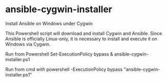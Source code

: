 ansible-cygwin-installer
========================

Install Ansible on Windows under Cygwin

This Powershell script will download and install Cygwin and Ansible. Since Ansible is officially Linux-only, it is necessary to install and execute it on Windows via Cygwin.

Run from Powershell
    Set-ExecutionPolicy bypass
    & ansible-cygwin-installer.ps1

Run from cmd with
    powershell -ExecutionPolicy bypass "ansible-cygwin-installer.ps1"


